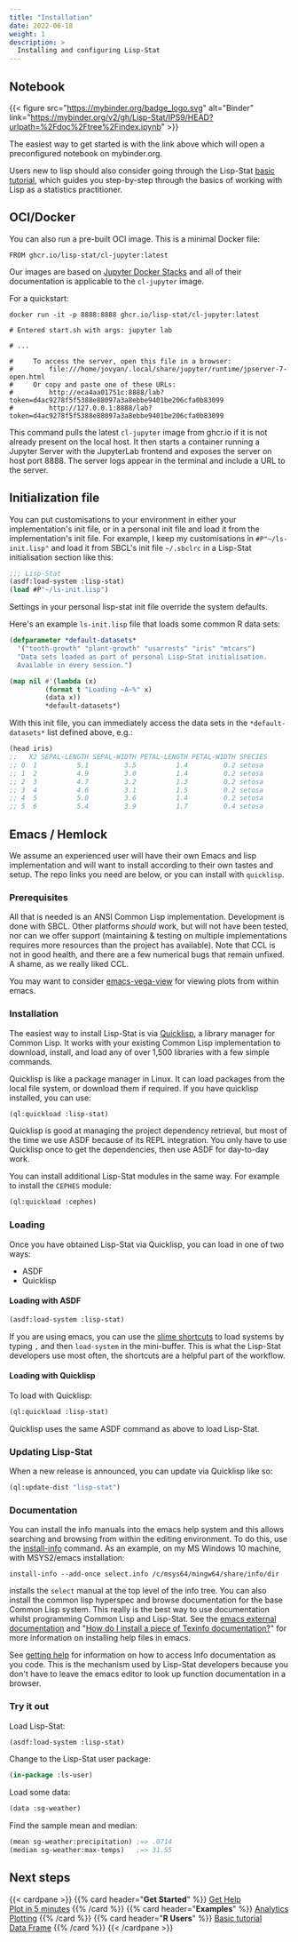 ```yaml
---
title: "Installation"
date: 2022-06-18
weight: 1
description: >
  Installing and configuring Lisp-Stat
---
```


## Notebook

{{< figure src="https://mybinder.org/badge_logo.svg" alt="Binder" link="https://mybinder.org/v2/gh/Lisp-Stat/IPS9/HEAD?urlpath=%2Fdoc%2Ftree%2Findex.ipynb" >}}

The easiest way to get started is with the link above which will open a preconfigured
notebook on mybinder.org.

Users new to lisp should also consider going through the Lisp-Stat
[basic tutorial](/docs/tutorials/basics), which guides you
step-by-step through the basics of working with Lisp as a statistics
practitioner.

## OCI/Docker

You can also run a pre-built OCI image.  This is a minimal Docker file:

```
FROM ghcr.io/lisp-stat/cl-jupyter:latest
```

Our images are based on [Jupyter Docker Stacks](https://jupyter-docker-stacks.readthedocs.io/en/latest/using/running.html) and all of their
documentation is applicable to the `cl-jupyter` image.

For a quickstart:

```shell
docker run -it -p 8888:8888 ghcr.io/lisp-stat/cl-jupyter:latest

# Entered start.sh with args: jupyter lab

# ...

#     To access the server, open this file in a browser:
#         file:///home/jovyan/.local/share/jupyter/runtime/jpserver-7-open.html
#     Or copy and paste one of these URLs:
#         http://eca4aa01751c:8888/lab?token=d4ac9278f5f5388e88097a3a8ebbe9401be206cfa0b83099
#         http://127.0.0.1:8888/lab?token=d4ac9278f5f5388e88097a3a8ebbe9401be206cfa0b83099
```

This command pulls the latest `cl-jupyter` image from ghcr.io if it is not already present on the local host. It then starts a container running a Jupyter Server with the JupyterLab frontend and exposes the server on host port 8888. The server logs appear in the terminal and include a URL to the server.

## Initialization file

You can put customisations to your environment in either your
implementation's init file, or in a personal init file and load it
from the implementation's init file.  For example, I keep my
customisations in `#P"~/ls-init.lisp"` and load it from SBCL's init
file `~/.sbclrc` in a Lisp-Stat initialisation section like this:

```lisp
;;; Lisp-Stat
(asdf:load-system :lisp-stat)
(load #P"~/ls-init.lisp")
```

Settings in your personal lisp-stat init file override the system defaults.

Here's an example `ls-init.lisp` file that loads some common R data sets:

```lisp
(defparameter *default-datasets*
  '("tooth-growth" "plant-growth" "usarrests" "iris" "mtcars")
  "Data sets loaded as part of personal Lisp-Stat initialisation.
  Available in every session.")

(map nil #'(lambda (x)
	     (format t "Loading ~A~%" x)
	     (data x))
	     *default-datasets*)
```

With this init file, you can immediately access the data sets in the
`*default-datasets*` list defined above, e.g.:

```lisp
(head iris)
;;   X2 SEPAL-LENGTH SEPAL-WIDTH PETAL-LENGTH PETAL-WIDTH SPECIES
;; 0  1          5.1         3.5          1.4         0.2 setosa
;; 1  2          4.9         3.0          1.4         0.2 setosa
;; 2  3          4.7         3.2          1.3         0.2 setosa
;; 3  4          4.6         3.1          1.5         0.2 setosa
;; 4  5          5.0         3.6          1.4         0.2 setosa
;; 5  6          5.4         3.9          1.7         0.4 setosa
```

## Emacs / Hemlock

We assume an experienced user will have their own Emacs and lisp
implementation and will want to install according to their own tastes
and setup. The repo links you need are below, or you can install with
`quicklisp`.

### Prerequisites

All that is needed is an ANSI Common Lisp implementation.  Development
is done with SBCL.  Other platforms _should_ work, but will
not have been tested, nor can we offer support (maintaining & testing
on multiple implementations requires more resources than the project
has available).  Note that CCL is not in good health, and there are a
few numerical bugs that remain unfixed.  A shame, as we really liked
CCL.

You may want to consider [emacs-vega-view](https://github.com/applied-science/emacs-vega-view)
for viewing plots from within emacs.

### Installation

The easiest way to install Lisp-Stat is via
[Quicklisp](https://www.quicklisp.org/beta/), a library manager for
Common Lisp.  It works with your existing Common Lisp implementation to
download, install, and load any of over 1,500 libraries with a few
simple commands.

Quicklisp is like a package manager in Linux.  It can load packages
from the local file system, or download them if required.  If you have
quicklisp installed, you can use:

```lisp
(ql:quickload :lisp-stat)
```

Quicklisp is good at managing the project dependency retrieval, but
most of the time we use ASDF because of its REPL integration.  You only
have to use Quicklisp once to get the dependencies, then use ASDF for
day-to-day work.

You can install additional Lisp-Stat modules in the same way.  For example to install the `CEPHES` module:

```lisp
(ql:quickload :cephes)
```

### Loading

Once you have obtained Lisp-Stat via Quicklisp, you can load in one of two ways:

- ASDF
- Quicklisp

#### Loading with ASDF

```lisp
(asdf:load-system :lisp-stat)
```

If you are using emacs, you can use the [slime
shortcuts](https://slime.common-lisp.dev/doc/html/Shortcuts.html) to
load systems by typing `,` and then `load-system` in the mini-buffer.
This is what the Lisp-Stat developers use most often, the shortcuts
are a helpful part of the workflow.

#### Loading with Quicklisp

To load with Quicklisp:
```lisp
(ql:quickload :lisp-stat)
```

Quicklisp uses the same ASDF command as above to load Lisp-Stat.

### Updating Lisp-Stat

When a new release is announced, you can update via Quicklisp like so:

```lisp
(ql:update-dist "lisp-stat")
```

### Documentation

You can install the info manuals into the emacs help system and this
allows searching and browsing from within the editing environment.  To
do this, use the
[install-info](https://www.gnu.org/software/texinfo/manual/texinfo/html_node/Invoking-install_002dinfo.html)
command.  As an example, on my MS Windows 10 machine, with MSYS2/emacs
installation:

```shell
install-info --add-once select.info /c/msys64/mingw64/share/info/dir
```

installs the `select` manual at the top level of the info tree.  You
can also install the common lisp hyperspec and browse documentation
for the base Common Lisp system.  This really is the best way to use
documentation whilst programming Common Lisp and Lisp-Stat.  See the
[emacs external
documentation](https://www.emacswiki.org/emacs/ExternalDocumentation)
and "[How do I install a piece of Texinfo
documentation?](https://www.gnu.org/software/emacs/manual/html_node/efaq/Installing-Texinfo-documentation.html)"
for more information on installing help files in emacs.

See [getting help](/docs/getting-started/getting-help/) for
information on how to access Info documentation as you code.  This is
the mechanism used by Lisp-Stat developers because you don't have to
leave the emacs editor to look up function documentation in a browser.


### Try it out

Load Lisp-Stat:
```lisp
(asdf:load-system :lisp-stat)
```

Change to the Lisp-Stat user package:
```lisp
(in-package :ls-user)
```

Load some data:

```lisp
(data :sg-weather)
```

Find the sample mean and median:

```lisp
(mean sg-weather:precipitation) ;=> .0714
(median sg-weather:max-temps)   ;=> 31.55
```

## Next steps

{{< cardpane >}}
  {{% card header="**Get Started**" %}}
  [Get Help](/docs/getting-started/getting-help)<br/>
  [Plot in 5 minutes](/docs/getting-started/)
  {{% /card %}}
  {{% card header="**Examples**" %}}
  [Analytics](/docs/examples/statistics)<br/>
  [Plotting](/docs/examples/plotting)
  {{% /card %}}
  {{% card header="**R Users**" %}}
  [Basic tutorial](/docs/tutorials/basics)<br/>
  [Data Frame](/docs/tutorials/data-frame/)
  {{% /card %}}
{{< /cardpane >}}


